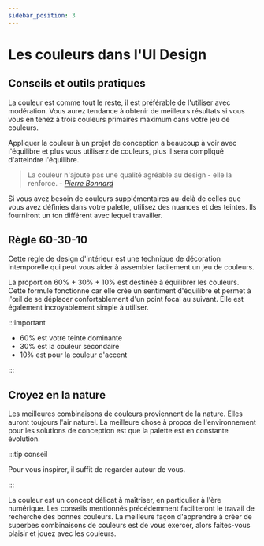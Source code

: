 ```yaml
---
sidebar_position: 3
---
```


# Les couleurs dans l'UI Design

## Conseils et outils pratiques

La couleur est comme tout le reste, il est préférable de l'utiliser avec modération. Vous aurez tendance à obtenir de meilleurs résultats si vous vous en tenez à trois couleurs primaires maximum dans votre jeu de couleurs. 

Appliquer la couleur à un projet de conception a beaucoup à voir avec l'équilibre et plus vous utiliserz de couleurs, plus il sera compliqué d'atteindre l'équilibre.

> La couleur n'ajoute pas une qualité agréable au design - elle la renforce. - [*Pierre Bonnard*](https://fr.wikipedia.org/wiki/Pierre_Bonnard)

Si vous avez besoin de couleurs supplémentaires au-delà de celles que vous avez définies dans votre palette, utilisez des nuances et des teintes. Ils fourniront un ton différent avec lequel travailler.

## Règle 60-30-10

Cette règle de design d'intérieur est une technique de décoration intemporelle qui peut vous aider à assembler facilement un jeu de couleurs.

La proportion 60% + 30% + 10% est destinée à équilibrer les couleurs. Cette formule fonctionne car elle crée un sentiment d'équilibre et permet à l'œil de se déplacer confortablement d'un point focal au suivant. Elle est également incroyablement simple à utiliser.

:::important

* 60% est votre teinte dominante
* 30% est la couleur secondaire
* 10% est pour la couleur d'accent

:::

## Croyez en la nature

Les meilleures combinaisons de couleurs proviennent de la nature. Elles auront toujours l'air naturel. La meilleure chose à propos de l'environnement pour les solutions de conception est que la palette est en constante évolution.

:::tip conseil

Pour vous inspirer, il suffit de regarder autour de vous.

:::

La couleur est un concept délicat à maîtriser, en particulier à l'ère numérique. Les conseils mentionnés précédemment faciliteront le travail de recherche des bonnes couleurs. La meilleure façon d'apprendre à créer de superbes combinaisons de couleurs est de vous exercer, alors faites-vous plaisir et jouez avec les couleurs.